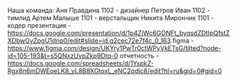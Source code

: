 Наша команда:
Аня Правдина 1102 - дизайнер
Петров Иван 1102 - тимлид
Артем Малыше 1101 - верстальщик
Никита Мирончик 1101 - кодер
презентация - https://docs.google.com/presentation/d/1p4ZjWc6GONFt_byqsdZDtIpQfstZXDbwGyZpgU1dnp0/edit#slide=id.g2cec72e7f4c_0_163
figma - https://www.figma.com/design/UKYry1PwTr0ctWPyVkETsG/tilted?node-id=105-193&t=s5QNxzUvpZkp9Dtq-0
отчетность - https://docs.google.com/spreadsheets/d/1YspkZ-Rgx8n6mDWEoeLK8_yL8B8XGtoxL_eNC2qdjc8/edit?hl=ru&gid=0#gid=0
